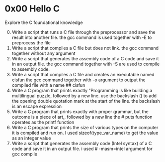 # 0x00 Hello C
Explore the C foundational knowledge

0. Write a script that runs a C file through the preprocessor and save the result into another file.
    the gcc command is used together with -E to preprocess the file
1. Write a script that compiles a C file but does not link.
    the gcc command together without any argument
2. Write a script that generates the assembly code of a C code and save it in an output file.
    the gcc command together with -S are used to compile to assembly code.
3. Write a script that compiles a C file and creates an executable named cisfun
    the gcc command together with -o argument to output the compiled file with a name ## cisfun
4. Write a C program that prints exactly "Programming is like building a multilingual puzzle, followed by a new line.
    use the backslash (\) to add the opening double quotation mark at the start of the line. the backslash is an escape expression
5. Write a C program that prints exactly with proper grammar, but the outcome is a piece of art,, followed by a new line
    the # puts function operates as the printf function
6. Write a C program that prints the size of various types on the computer it is compiled and run on.
    I used sizeof(type_var_name) to get the value as an integer value
7. Write a script that generates the assembly code (Intel syntax) of a C code and save it in an output file.
    i used # -masm=intel argument for gcc compile 
